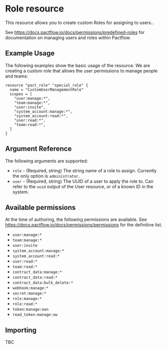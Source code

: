 # Role resource

This resource allows you to create custom Roles for assigning to users..

See https://docs.pactflow.io/docs/permissions/predefined-roles for documentation on managing users and roles within Pactflow.

## Example Usage
The following examples show the basic usage of the resource. We are creating a custom role that allows the user permissions to manage people and teams:

```hcl
resource "pact_role" "special_role" {
  name = "CustomUserManagementRole"
  scopes = [
    "user:manage:*",
    "team:manage:*",
    "user:invite",
    "system_account:manage:*",
    "system_account:read:*",
    "user:read:*",
    "team:read:*",
  ]
}
```

## Argument Reference

The following arguments are supported:

* `role` - (Required, string) The string name of a role to assign. Currently the only option is `administrator`.
* `user` - (Required, string) The UUID of a user to apply the role to. Can refer to the `uuid` output of the User resource, or of a known ID in the system.

## Available permissions

At the time of authoring, the following permissions are available. See https://docs.pactflow.io/docs/permissions/permissions for the definitive list.

* `user:manage:*`
* `team:manage:*`
* `user:invite`
* `system_account:manage:*`
* `system_account:read:*`
* `user:read:*`
* `team:read:*`
* `contract_data:manage:*`
* `contract_data:read:*`
* `contract_data:bulk_delete:*`
* `webhook:manage:*`
* `secret:manage:*`
* `role:manage:*`
* `role:read:*`
* `token:manage:own`
* `read_token:manage:ow`

## Importing

TBC